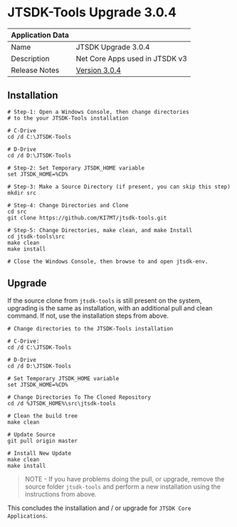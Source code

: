 # JTSDK-Tools Upgrade 3.0.4

| Application Data ||
| ---| --- |
| Name          | JTSDK Upgrade 3.0.4 |
| Description   | Net Core Apps used in JTSDK v3 |
| Release Notes | [Version 3.0.4](../release-notes/Release-Notes-3.0.4.md) |

## Installation

``` shell
# Step-1: Open a Windows Console, then change directories
# to the your JTSDK-Tools installation

# C-Drive
cd /d C:\JTSDK-Tools

# D-Drive
cd /d D:\JTSDK-Tools

# Step-2: Set Temporary JTSDK_HOME variable
set JTSDK_HOME=%CD%

# Step-3: Make a Source Directory (if present, you can skip this step)
mkdir src

# Step-4: Change Directories and Clone
cd src
git clone https://github.com/KI7MT/jtsdk-tools.git

# Step-5: Change Directories, make clean, and make Install
cd jtsdk-tools\src
make clean
make install

# Close the Windows Console, then browse to and open jtsdk-env.

```

## Upgrade

If the source clone from `jtsdk-tools` is still present on the system, upgrading
is the same as installation, with an additional pull and clean command. If not,
use the installation steps from above.

``` shell
# Change directories to the JTSDK-Tools installation

# C-Drive:
cd /d C:\JTSDK-Tools

# D-Drive
cd /d D:\JTSDK-Tools

# Set Temporary JTSDK_HOME variable
set JTSDK_HOME=%CD%

# Change Directories To The Cloned Repository
cd /d %JTSDK_HOME%\src\jtsdk-tools

# Clean the build tree
make clean

# Update Source
git pull origin master

# Install New Update
make clean
make install
```

>NOTE - If you have problems doing the pull, or upgrade, remove the source
folder `jtsdk-tools` and perform a new installation using the instructions
from above.

This concludes the installation and / or upgrade for `JTSDK Core Applications`.